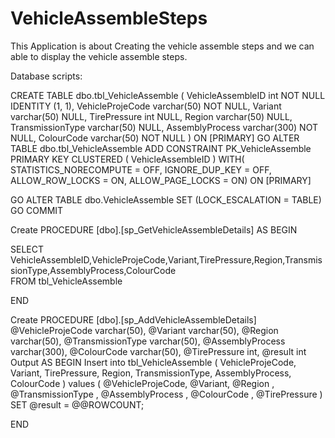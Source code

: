 # VehicleAssembleSteps
This Application is about
Creating the vehicle assemble steps and we can able to display the vehicle assemble steps.


Database scripts:


CREATE TABLE dbo.tbl_VehicleAssemble
	(
	VehicleAssembleID int NOT NULL IDENTITY (1, 1),
	VehicleProjeCode varchar(50) NOT NULL,
	Variant varchar(50) NULL,
	TirePressure int NULL,
	Region varchar(50) NULL,
	TransmissionType varchar(50) NULL,
	AssemblyProcess varchar(300) NOT NULL,
	ColourCode varchar(50) NOT NULL
	)  ON [PRIMARY]
GO
ALTER TABLE dbo.tbl_VehicleAssemble ADD CONSTRAINT
	PK_VehicleAssemble PRIMARY KEY CLUSTERED 
	(
	VehicleAssembleID
	) WITH( STATISTICS_NORECOMPUTE = OFF, IGNORE_DUP_KEY = OFF, ALLOW_ROW_LOCKS = ON, ALLOW_PAGE_LOCKS = ON) ON [PRIMARY]

GO
ALTER TABLE dbo.VehicleAssemble SET (LOCK_ESCALATION = TABLE)
GO
COMMIT


Create PROCEDURE [dbo].[sp_GetVehicleAssembleDetails]
AS
BEGIN
	
   SELECT VehicleAssembleID,VehicleProjeCode,Variant,TirePressure,Region,TransmissionType,AssemblyProcess,ColourCode  
   FROM tbl_VehicleAssemble
    
END

Create PROCEDURE [dbo].[sp_AddVehicleAssembleDetails]
@VehicleProjeCode varchar(50),
@Variant varchar(50),
@Region varchar(50),
@TransmissionType varchar(50),
@AssemblyProcess varchar(300),
@ColourCode varchar(50),
@TirePressure int,
@result int Output
AS
BEGIN
	Insert into tbl_VehicleAssemble
	(
	VehicleProjeCode,
	Variant,
	TirePressure,
	Region,
	TransmissionType,
	AssemblyProcess,
	ColourCode
	)
	values
	(
		@VehicleProjeCode,
		@Variant,
		@Region ,
		@TransmissionType ,
		@AssemblyProcess ,
		@ColourCode ,
		@TirePressure 
	)
	SET @result = @@ROWCOUNT;
  
END
